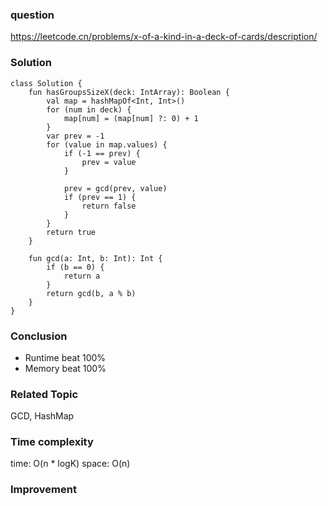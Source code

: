 ### question
https://leetcode.cn/problems/x-of-a-kind-in-a-deck-of-cards/description/

### Solution
```
class Solution {
    fun hasGroupsSizeX(deck: IntArray): Boolean {
        val map = hashMapOf<Int, Int>()
        for (num in deck) {
            map[num] = (map[num] ?: 0) + 1
        }
        var prev = -1
        for (value in map.values) {
            if (-1 == prev) {
                prev = value
            }

            prev = gcd(prev, value)
            if (prev == 1) {
                return false
            }
        }
        return true
    }

    fun gcd(a: Int, b: Int): Int {
        if (b == 0) {
            return a
        }
        return gcd(b, a % b)
    }
}
```

### Conclusion
- Runtime beat 100% 
- Memory beat 100%

### Related Topic
GCD, HashMap

### Time complexity
time: O(n * logK) 
space: O(n)

### Improvement
